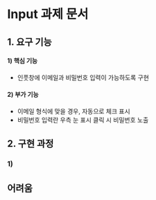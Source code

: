 # Input 과제 문서

## 1. 요구 기능

#### 1) 핵심 기능

- 인풋창에 이메일과 비밀번호 입력이 가능하도록 구현

#### 2) 부가 기능

- 이메일 형식에 맞을 경우, 자동으로 체크 표시
- 비밀번호 입력란 우측 눈 표시 클릭 시 비밀번호 노출

## 2. 구현 과정

### 1)

## 어려움
